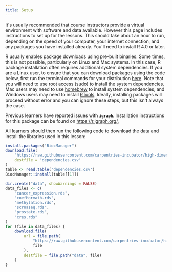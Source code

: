 ```yaml
---
title: Setup
---
```


It's usually recommended that course instructors provide a virtual environment
with software and data available. However this page includes instructions
to set up for the lessons. This should take about an hour to run, depending on
the speed of your computer, your internet connection, and any packages you have
installed already. You'll need to install R 4.0 or later.

R usually enables package downloads using pre-built binaries. Some times, this is not possible,
particularly on Linux and Mac systems. In this case, R package installation often requires additional
system dependencies. If you are a Linux user, to ensure that you can download packages using the code
below, first run the terminal commands for your distribution
[here](https://docs.posit.co/connect/admin/r/dependencies/).
Note that you will need to use root access (sudo) to install the system dependencies.
Mac users may need to use [homebrew](https://brew.sh/) to install system dependencies,
and Windows users may need to install [RTools](https://cran.r-project.org/bin/windows/Rtools/).
Ideally, installing packages will proceed without error and you can ignore these steps,
but this isn't always the case.

Previous learners have reported issues with **`igraph`**. Installation instructions for this package can be found on <https://r.igraph.org/>,

All learners should then run the following code to download the data and install the libraries
used in this lesson:

```r
install.packages("BiocManager")
download.file(
    "https://raw.githubusercontent.com/carpentries-incubator/high-dimensional-stats-r/gh-pages/dependencies.csv",
    destfile = 'dependencies.csv'
)
table <- read.table('dependencies.csv')
BiocManager::install(table[[1]])

dir.create("data", showWarnings = FALSE)
data_files <- c(
    "cancer_expression.rds",
    "coefHorvath.rds",
    "methylation.rds",
    "scrnaseq.rds",
    "prostate.rds",
    "cres.rds"
)
for (file in data_files) {
    download.file(
        url = file.path(
            "https://raw.githubusercontent.com/carpentries-incubator/high-dimensional-stats-r/gh-pages/data",
            file
        ),
        destfile = file.path("data", file)
    )
}
```




